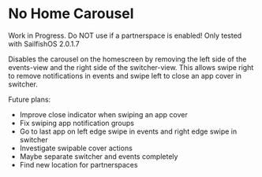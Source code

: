 # No Home Carousel

Work in Progress. Do NOT use if a partnerspace is enabled!
Only tested with SailfishOS 2.0.1.7

Disables the carousel on the homescreen by removing the left side of the events-view and the right side of the switcher-view.
This allows swipe right to remove notifications in events and swipe left to close an app cover in switcher.

Future plans:
- Improve close indicator when swiping an app cover
- Fix swiping app notification groups
- Go to last app on left edge swipe in events and right edge swipe in switcher
- Investigate swipable cover actions
- Maybe separate switcher and events completely
- Find new location for partnerspaces
